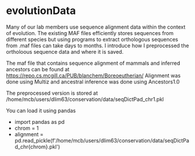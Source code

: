# evolutionData
Many of our lab members use sequence alignment data within the context of evolution. The existing MAF files efficiently stores sequences from different species but using programs to extract orthologous sequences from .maf files can take days to months. I introduce how I preprocessed the ortholoous sequence data and where it is saved.

The maf file that contains sequence alignment of mammals and inferred ancestors can be found at
https://repo.cs.mcgill.ca/PUB/blanchem/Boreoeutherian/
Alignment was done using Multiz and ancestral inference was done using Ancestors1.0

The preprocessed version is stored at
/home/mcb/users/dlim63/conservation/data/seqDictPad_chr1.pkl

You can load it using pandas 
* import pandas as pd
* chrom = 1
* alignment = pd.read_pickle(f'/home/mcb/users/dlim63/conservation/data/seqDictPad_chr{chrom}.pkl')
